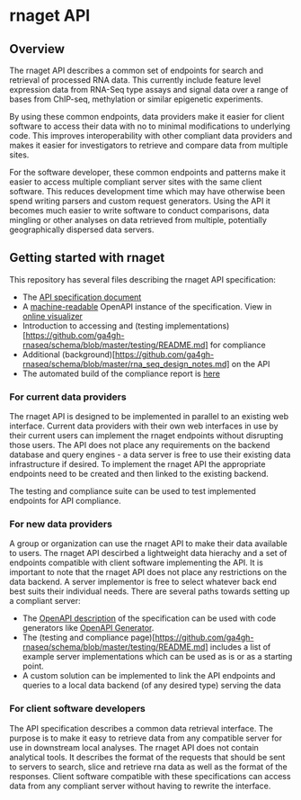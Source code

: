 # rnaget API

## Overview

The rnaget API describes a common set of endpoints for search and retrieval of processed RNA data.  This currently include feature level expression data from RNA-Seq type assays and signal data over a range of bases from ChIP-seq, methylation or similar epigenetic experiments.

By using these common endpoints, data providers make it easier for client software to access their data with no to minimal modifications to underlying code.  This improves interoperability with other compliant data providers and makes it easier for investigators to retrieve and compare data from multiple sites.

For the software developer, these common endpoints and patterns make it easier to access multiple compliant server sites with the same client software.  This reduces development time which may have otherwise been spend writing parsers and custom request generators.  Using the API it becomes much easier to write software to conduct comparisons, data mingling or other analyses on data retrieved from multiple, potentially geographically dispersed data servers.

## Getting started with rnaget

This repository has several files describing the rnaget API specification:

* The [API specification document](https://github.com/ga4gh-rnaseq/schema/blob/master/rnaget.md)
* A [machine-readable](https://github.com/ga4gh-rnaseq/schema/blob/master/rnaget-openapi.yaml) OpenAPI instance of the specification. View in [online visualizer](https://editor.swagger.io/?url=https://raw.githubusercontent.com/ga4gh-rnaseq/schema/master/rnaget-openapi.yaml)
* Introduction to accessing and (testing implementations)[https://github.com/ga4gh-rnaseq/schema/blob/master/testing/README.md] for compliance
* Additional (background)[https://github.com/ga4gh-rnaseq/schema/blob/master/rna_seq_design_notes.md] on the API
* The automated build of the compliance report is [here](https://ga4gh-rnaseq.github.io/rnaget-compliance-suite/report/)

### For current data providers

The rnaget API is designed to be implemented in parallel to an existing web interface.  Current data providers with their own web interfaces in use by their current users can implement the rnaget endpoints without disrupting those users.  The API does not place any requirements on the backend database and query engines - a data server is free to use their existing data infrastructure if desired.  To implement the rnaget API the appropriate endpoints need to be created and then linked to the existing backend.

The testing and compliance suite can be used to test implemented endpoints for API compliance.

### For new data providers

A group or organization can use the rnaget API to make their data available to users.  The rnaget API descirbed a lightweight data hierachy and a set of endpoints compatible with client software implementing the API.  It is important to note that the rnaget API does not place any restrictions on the data backend.  A server implementor is free to select whatever back end best suits their individual needs.  There are several paths towards setting up a compliant server:

* The [OpenAPI description](https://github.com/ga4gh-rnaseq/schema/blob/master/rnaget-openapi.yaml) of the specification can be used with code generators like [OpenAPI Generator](https://github.com/OpenAPITools/openapi-generator).
* The (testing and compliance page)[https://github.com/ga4gh-rnaseq/schema/blob/master/testing/README.md] includes a list of example server implementations which can be used as is or as a starting point.
* A custom solution can be implemented to link the API endpoints and queries to a local data backend (of any desired type) serving the data

### For client software developers

The API specification describes a common data retrieval interface.  The purpose is to make it easy to retrieve data from any compatible server for use in downstream local analyses.  The rnaget API does not contain analytical tools.  It describes the format of the requests that should be sent to servers to search, slice and retrieve rna data as well as the format of the responses.  Client software compatible with these specifications can access data from any compliant server without having to rewrite the interface.

